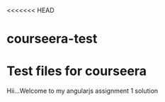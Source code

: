 <<<<<<< HEAD
# courseera-test
Test files for courseera
=======
Hii...Welcome to my angularjs assignment 1 solution

